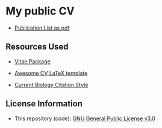 # My public CV

-   [Publication List as pdf](https://github.com/b-c-r/my_cv/blob/main/pdf_cv_files/publication_list.pdf)

## Resources Used

-   [Vitae Package](https://doi.org/10.32614/CRAN.package.vitae)

-   [Awesome CV LaTeX template](https://github.com/posquit0/Awesome-CV)

-   [Current Biology Citation Style](https://www.zotero.org/styles?q=id%3Acurrent-biology)

## License Information

-   This repository (code): [GNU General Public License v3.0](https://www.gnu.org/licenses/gpl-3.0.html.en)
